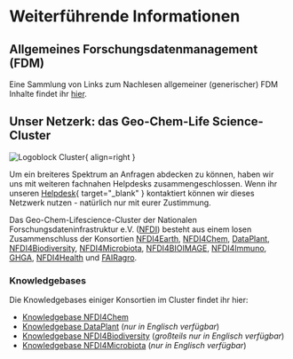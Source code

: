 # Weiterführende Informationen

## Allgemeines Forschungsdatenmanagement (FDM)
Eine Sammlung von Links zum Nachlesen allgemeiner (generischer) FDM Inhalte findet ihr [hier](basics.de.md).

## Unser Netzerk: das Geo-Chem-Life Science-Cluster
![Logoblock Cluster](images/Logoblock_Cluster.png){ align=right }

Um ein breiteres Spektrum an Anfragen abdecken zu können, haben wir uns mit weiteren fachnahen Helpdesks zusammengeschlossen. Wenn ihr unseren [Helpdesk](https://fairagro.net/){ target="_blank" } kontaktiert können wir dieses Netzwerk nutzen - natürlich nur mit eurer Zustimmung.

Das Geo-Chem-Lifescience-Cluster der Nationalen Forschungsdateninfrastruktur e.V. ([NFDI](https://www.nfdi.de/)) besteht aus einem losen Zusammenschluss der Konsortien [NFDI4Earth](https://www.nfdi4earth.de/), [NFDI4Chem](https://www.nfdi4chem.de/de/), [DataPlant](https://nfdi4plants.org/), [NFDI4Biodiversity](https://www.nfdi4biodiversity.org/de/), [NFDI4Microbiota](https://nfdi4microbiota.de/), [NFDI4BIOIMAGE](https://nfdi4bioimage.de/home/), [NFDI4Immuno](https://www.nfdi4immuno.de/), [GHGA](https://www.ghga.de/de/), [NFDI4Health](https://www.nfdi4health.de/) und [FAIRagro](https://fairagro.net/).

### Knowledgebases
Die Knowledgebases einiger Konsortien im Cluster findet ihr hier:

- [Knowledgebase NFDI4Chem](https://knowledgebase.nfdi4chem.de/knowledge_base/de/docs/intro/)
- [Knowledgebase DataPlant](https://nfdi4plants.github.io/nfdi4plants.knowledgebase/) (_nur in Englisch verfügbar_)
- [Knowledgebase NFDI4Biodiversity](https://kb.gfbio.org/display/KB/Knowledge+Base+-+Information+and+Services+around+Biodiversity+Data) (_großteils nur in Englisch verfügbar_)
- [Knowledgebase NFDI4Microbiota](https://knowledgebase.nfdi4microbiota.de/Getting-Started/01-introduction.html) (_nur in Englisch verfügbar_)

